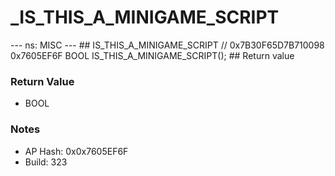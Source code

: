 # _IS_THIS_A_MINIGAME_SCRIPT

--- ns: MISC --- ## IS_THIS_A_MINIGAME_SCRIPT  // 0x7B30F65D7B710098 0x7605EF6F BOOL IS_THIS_A_MINIGAME_SCRIPT();   ## Return value

### Return Value
* BOOL

### Notes
* AP Hash: 0x0x7605EF6F
* Build: 323

